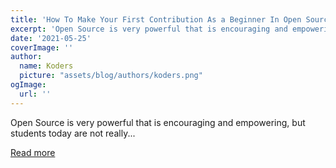 ```yaml
---
title: 'How To Make Your First Contribution As a Beginner In Open Source'
excerpt: 'Open Source is very powerful that is encouraging and empowering, but students today are not really...'
date: '2021-05-25'
coverImage: ''
author:
  name: Koders
  picture: "assets/blog/authors/koders.png"
ogImage:
  url: ''
---
```


Open Source is very powerful that is encouraging and empowering, but students today are not really...

[Read more](https://dev.to/shatakshiigupta/how-to-make-your-first-contribution-as-a-beginner-in-open-source-5hkf)
